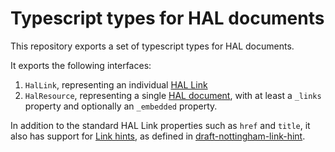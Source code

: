 Typescript types for HAL documents
==================================

This repository exports a set of typescript types for
HAL documents.

It exports the following interfaces:

1. `HalLink`, representing an individual [HAL Link][1]
2. `HalResource`, representing a single [HAL document][2], with at least a
   `_links` property and optionally an `_embedded` property.

In addition to the standard HAL Link properties such as `href` and `title`, it
also has support for [Link hints][3], as defined in [draft-nottingham-link-hint][3].

[1]: https://tools.ietf.org/html/draft-kelly-json-hal-00#section-5
[2]: https://tools.ietf.org/html/draft-kelly-json-hal-00#section-4
[3]: https://tools.ietf.org/html/draft-nottingham-link-hint
